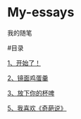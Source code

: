 # My-essays
我的随笔

#目录

[1、开始了！](https://github.com/lionel-ate/My-essays/blob/master/The%20first.md)

[2、镜面鸡蛋羹](https://github.com/lionel-ate/My-essays/blob/master/steamed%20egg%20custard.md)

[3、放下你的杯啤](https://github.com/lionel-ate/My-essays/blob/master/beer.md)

[5、我喜欢《奇葩说》](https://github.com/lionel-ate/My-essays/blob/master/I%20like%20the%20qipa%20talkshow.md)

